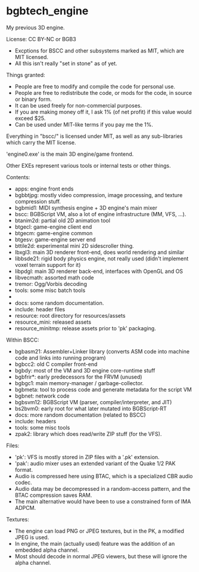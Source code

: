 # bgbtech_engine
My previous 3D engine.

License: CC BY-NC or BGB3
* Excptions for BSCC and other subsystems marked as MIT, which are MIT licensed.
* All this isn't really "set in stone" as of yet.


Things granted:
* People are free to modify and compile the code for personal use.
* People are free to redistribute the code, or mods for the code, in source or binary form.
* It can be used freely for non-commercial purposes.
* If you are making money off it, I ask 1% (of net profit) if this value would exceed $25.
* Can be used under MIT-like terms if you pay me the 1%.


Everything in "bscc/" is licensed under MIT, as well as any sub-libraries which carry the MIT license.


'engine0.exe' is the main 3D engine/game frontend.

Other EXEs represent various tools or internal tests or other things.


Contents:
* apps: engine front ends
* bgbbtjpg: mostly video compression, image processing, and texture compression stuff.
* bgbmid1: MIDI synthesis engine + 3D engine's main mixer
* bscc: BGBScript VM, also a lot of engine infrastructure (MM, VFS, ...).
* btanim2d: partial old 2D animation tool
* btgecl: game-engine client end
* btgecm: game-engine common
* btgesv: game-engine server end
* bttile2d: experimental mini 2D sidescroller thing.
* lbxgl3: main 3D renderer front-end, does world rendering and similar
* libbsde21: rigid body physics engine, not really used (didn't implement voxel terrain support for it)
* libpdgl: main 3D renderer back-end, interfaces with OpenGL and OS
* libvecmath: assorted math code
* tremor: Ogg/Vorbis decoding
* tools: some misc batch tools
* 
* docs: some random documentation.
* include: header files
* resource: root directory for resources/assets
* resource_mini: released assets
* resource_minitmp: release assets prior to 'pk' packaging.

Within BSCC:
* bgbasm21: Assembler+Linker library (converts ASM code into machine code and links into running program)
* bgbcc2: old C compiler front-end
* bgbdy: most of the VM and 3D engine core-runtime stuff
* bgbfrir*: early predecessors for the FRVM (unused)
* bgbgc1: main memory-manager / garbage-collector.
* bgbmeta: tool to process code and generate metadata for the script VM
* bgbnet: network code
* bgbsvm12: BGBScript VM (parser, compiler/interpreter, and JIT)
* bs2bvm0: early root for what later mutated into BGBScript-RT
* docs: more random documentation (related to BSCC)
* include: headers
* tools: some misc tools
* zpak2: library which does read/write ZIP stuff (for the VFS).

Files:
* 'pk': VFS is mostly stored in ZIP files with a '.pk' extension.
* 'pak': audio mixer uses an extended variant of the Quake 1/2 PAK format.
* Audio is compressed here using BTAC, which is a specialized CBR audio codec.
* Audio data may be decompressed in a random-access pattern, and the BTAC compression saves RAM.
* The main alternative would have been to use a constrained form of IMA ADPCM.

Textures:
* The engine can load PNG or JPEG textures, but in the PK, a modified JPEG is used.
* In engine, the main (actually used) feature was the addition of an embedded alpha channel.
* Most should decode in normal JPEG viewers, but these will ignore the alpha channel.
